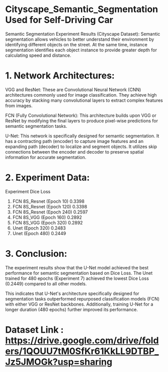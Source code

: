 # Cityscape_Semantic_Segmentation Used for Self-Driving Car
Semantic Segmentation Experiment Results (Cityscape Dataset):
Semantic segmentation allows vehicles to better understand their environment by identifying different objects on the street. At the same time, instance segmentation identifies each object instance to provide greater depth for calculating speed and distance.

# 1. Network Architectures:

VGG and ResNet: These are Convolutional Neural Network (CNN) architectures commonly used for image classification. They achieve high accuracy by stacking many convolutional layers to extract complex features from images.

FCN (Fully Convolutional Network): This architecture builds upon VGG or ResNet by modifying the final layers to produce pixel-wise predictions for semantic segmentation tasks.

U-Net: This network is specifically designed for semantic segmentation. It has a contracting path (encoder) to capture image features and an expanding path (decoder) to localize and segment objects. It utilizes skip connections between the encoder and decoder to preserve spatial information for accurate segmentation.

# 2. Experiment Data:

Experiment	Dice Loss
1. FCN 8S_Resnet (Epoch 10)	0.3398
2. FCN 8S_Resnet (Epoch 120)	0.3398
3. FCN 8S_Resnet (Epoch 240)	0.2597
4. FCN 8S_VGG (Epoch 160)	0.2892
5. FCN 8S_VGG (Epoch 320)	0.2892
6. Unet (Epoch 320)		0.2483
7. Unet (Epoch 480)		0.2449

# 3. Conclusion:

The experiment results show that the U-Net model achieved the best performance for semantic segmentation based on Dice Loss. The Unet trained for 480 epochs (Experiment 7) achieved the lowest Dice Loss (0.2449) compared to all other models. 

This indicates that U-Net's architecture specifically designed for segmentation tasks outperformed repurposed classification models (FCN) with either VGG or ResNet backbones. Additionally, training U-Net for a longer duration (480 epochs) further improved its performance.

# Dataset Link : https://drive.google.com/drive/folders/1QOUU7tM0SfKr61KkLL9DTBP_Jz5JMOGk?usp=sharing
